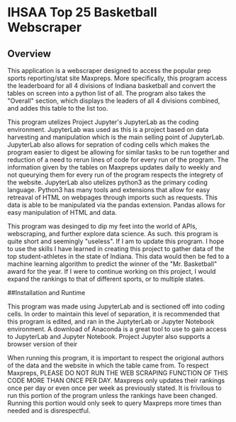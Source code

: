# IHSAA Top 25 Basketball Webscraper

## Overview

 This application is a webscraper designed to access the popular prep sports reporting/stat site Maxpreps. More specifically, this program access the leaderboard for all 4 divisions of Indiana basketball and convert the tables on screen into a python list of all. The program also takes the "Overall" section, which displays the leaders of all 4 divisions combined, and addes this table to the list too. 

This program utelizes Project Jupyter's JupyterLab as the coding environment. JupyterLab was used as this is a project based on data harvesting and manipulation which is the main selling point of JupyterLab. JupyterLab also allows for sepration of coding cells which makes the program easier to digest be allowing for similar tasks to be run together and reduction of a need to rerun lines of code for every run of the program. The information given by the tables on Maxpreps updates daily to weekly and not queurying them for every run of the program respects the integrety of the website. JupyterLab also utelizes python3 as the primary coding language. Python3 has many tools and extensions that allow for easy retreaval of HTML on webpages through imports such as requests. This data is able to be manipulated via the pandas extension. Pandas allows for easy manipulation of HTML and data.

This program was desinged to dip my feet into the world of APIs, webscraping, and further explore data science. As such. this program is quite short and seemingly "useless". If I am to update this program. I hope to use the skills I have learned in creating this project to gather data of the top student-athletes in the state of Indiana. This data would then be fed to a machine learning algorithm to predict the winner of the "Mr. Basketball" award for the year. If I were to continue working on this project, I would expand the rankings to that of different sports, or to multiple states. 

##Installation and Runtime

This program was made using JupyterLab and is sectioned off into coding cells. In order to maintain this level of separation, it is recommended that this program is edited, and ran in the JuptyterLab or Jupyter Notebook environment. A download of Anaconda is a great tool to use to gain access to JupyterLab and Jupyter Notebook. Project Jupyter also supports a browser version of their 

When running this program, it is important to respect the origional authors of the data and the website in which the table came from. To respect Maxpreps, PLEASE DO NOT RUN THE WEB SCRAPING FUNCTION OF THIS CODE MORE THAN ONCE PER DAY. Maxpreps only updates their rankings once per day or even once per week as previously stated. It is frivilous to run this portion of the program unless the rankings have been changed. Running this portion would only seek to query Maxpreps more times than needed and is disrespectful.

